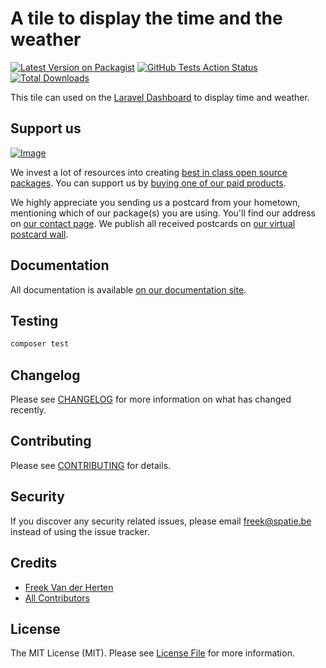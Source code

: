# A tile to display the time and the weather

[![Latest Version on Packagist](https://img.shields.io/packagist/v/spatie/laravel-dashboard-time-weather-tile.svg?style=flat-square)](https://packagist.org/packages/spatie/laravel-dashboard-time-weather-tile)
[![GitHub Tests Action Status](https://img.shields.io/github/workflow/status/spatie/laravel-dashboard-time-weather-tile/run-tests?label=tests)](https://github.com/spatie/laravel-dashboard-time-weather-tile/actions?query=workflow%3Arun-tests+branch%3Amaster)
[![Total Downloads](https://img.shields.io/packagist/dt/spatie/laravel-dashboard-time-weather-tile.svg?style=flat-square)](https://packagist.org/packages/spatie/laravel-dashboard-time-weather-tile)

This tile can used on the [Laravel Dashboard](https://docs.spatie.be/laravel-dashboard) to display time and weather.

## Support us

[![Image](https://github-ads.s3.eu-central-1.amazonaws.com/laravel-dashboard-time-weather-tile.jpg)](https://spatie.be/github-ad-click/laravel-dashboard-time-weather-tile)

We invest a lot of resources into creating [best in class open source packages](https://spatie.be/open-source). You can support us by [buying one of our paid products](https://spatie.be/open-source/support-us).

We highly appreciate you sending us a postcard from your hometown, mentioning which of our package(s) you are using. You'll find our address on [our contact page](https://spatie.be/about-us). We publish all received postcards on [our virtual postcard wall](https://spatie.be/open-source/postcards).

## Documentation

All documentation is available [on our documentation site](https://docs.spatie.be/laravel-dashboard).

## Testing

``` bash
composer test
```

## Changelog

Please see [CHANGELOG](CHANGELOG.md) for more information on what has changed recently.

## Contributing

Please see [CONTRIBUTING](CONTRIBUTING.md) for details.

## Security

If you discover any security related issues, please email freek@spatie.be instead of using the issue tracker.

## Credits

- [Freek Van der Herten](https://github.com/freekmurze)
- [All Contributors](../../contributors)

## License

The MIT License (MIT). Please see [License File](LICENSE.md) for more information.
